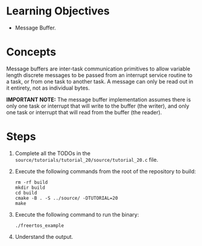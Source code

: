 # Learning Objectives
* Message Buffer.

# Concepts
Message buffers are inter-task communication primitives to allow variable length
discrete messages to be passed from an interrupt service routine to a task, or
from one task to another task. A message can only be read out in it entirety,
not as individual bytes.

**IMPORTANT NOTE:** The message buffer implementation assumes there is only one
task or interrupt that will write to the buffer (the writer), and only one task
or interrupt that will read from the buffer (the reader).

# Steps
1. Complete all the TODOs in the `source/tutorials/tutorial_20/source/tutorial_20.c`
   file.

1. Execute the following commands from the root of the repository to build:
   ```shell
   rm -rf build
   mkdir build
   cd build
   cmake -B . -S ../source/ -DTUTORIAL=20
   make
   ```

1. Execute the following command to run the binary:
   ```shell
   ./freertos_example
   ```

1. Understand the output.

